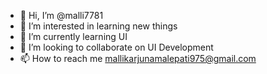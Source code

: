 - 👋 Hi, I’m @malli7781
- 👀 I’m interested in learning new things
- 🌱 I’m currently learning UI
- 💞️ I’m looking to collaborate on UI Development
- 📫 How to reach me mallikarjunamalepati975@gmail.com

<!---
malli7781/malli7781 is a ✨ special ✨ repository because its `README.md` (this file) appears on your GitHub profile.
You can click the Preview link to take a look at your changes.
--->
